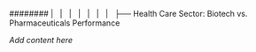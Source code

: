 ######## |   |   |   |   |   |   |   ├── Health Care Sector: Biotech vs. Pharmaceuticals Performance

*Add content here*